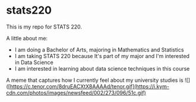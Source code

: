 # stats220
This is my repo for STATS 220. 

A little about me:

- I am doing a Bachelor of Arts, majoring in Mathematics and Statistics
- I am taking STATS 220 because It's part of my major and I'm interested in Data Science
- I am interested in learning about data science techniques in this course

A meme that captures how I currently feel about my university studies is ![]([https://c.tenor.com/8druEACXtX8AAAAd/tenor.gif](https://i.kym-cdn.com/photos/images/newsfeed/002/273/096/51c.gif)
